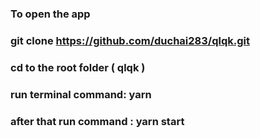 ### To open the app
### git clone https://github.com/duchai283/qlqk.git
### cd to the root folder ( qlqk ) 
### run terminal command: yarn
### after that run command : yarn start
